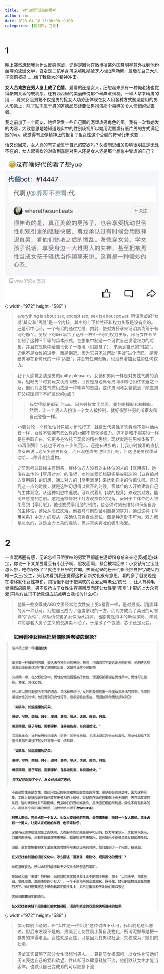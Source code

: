 ```yaml
---
title:  对“泥塑”现象的思考
author: zbr
date: 2023-04-18 13:30:00 +1100
categories: [她创作, 立论]
---
```


# 1

晚上突然想起我为什么反感泥塑，记得是因为在微博搜某外国男明星意外找到他粉丝写的泥塑文学，设定是二孩单身母亲哺乳期被歹人qj拍照勒索，最后在自己大儿子面前被搞……给了我极大的精神冲击。

**女人苦难放在男人身上成了色情**，爱看的还是女人，细想起来颇有一种俺老猪也觉得猪肉真香的既视感。还有西西里的美丽传说那个经典点烟梗，一堆人拿来给男的用……原来女冠男戴不仅是男的抢女人功劳还体现在女人用各种方式塑造虚幻的男人形象上，除了贴不属于男的道德品质还要让男扮演那个易碎的令人怜惜的受害者。

我之前加了一个网友，她经常发一些自己画的泥塑虐男角色的画。我有一次看她发的内容，大致意思是她知道现实中的性别歧视所以她用泥塑虐待纸片男的方式满足她的xp。我觉得有点像精神上的报复？但女性这个受虐的符号仍未改变……

话又说回来，女人真的有完全属于自己的杏欲吗？父权制思维的影响很明显是无处不在的，女人起杏欲的对象到底是对男人还是女人还是那个想象中受虐的自己？

![photo](/assets/img/20230418/j1.jpg){: width="972" height="589" }

> everything is about sex, except sex, sex is about power. 所谓泥塑的“女凝”其实和“男凝”是一个内核，其中的上下位特征和权力关系是没有变的。还是弔中心论，一个有弔的通过抽插、内射、使对方怀孕来证明其凌驾于有洞的那个。男权下的sex暗含了这样一种不平等的权力关系，部分女性甚至复制了这种不平等的具体形式，在想象中制造一个可供自己发泄权力的对象，并且在想象中给自己长了一根弔（幻肢硬了），来满足自己的“性欲”。这绝不是女性的进步，而是倒退。因为它只不过帮助“男凝”进化而已，是传统男凝在新时代的一种“适应”，并没有任何创新，也没有增加女性的任何权力。

> 我个人感觉女装是男的guilty pleasure，女装和男同一样是对男性气质的消解，蛆站男平时爱玩女装男同梗，但要是身边真有男同和跨他们往往避之不及，他们对女性气质仍然是一种嘲弄的态度。或许男同和女装戳到了顺直男在父权压抑下不好言说的g点？
>> 我觉得就是戳到了h点。因为男权文化里面，要的是控制和被控制。然后，让一个男人去扮演一个女人被控制，就好像那些男的听室友叫自己爸爸一样。

> xp要讨论一个标准估计只能寸步难行了…就像当代男性喜欢受虐不意味他失权一样，女性不管拥有怎么样的xp都不能获得权力。这不是和不服美役一样是在争取自由，它更多是依托于现状的精神思想。现状就是在男权体系下，xp再倒腾什么花也不过五十步笑百步。还是有进步的，比我小时候看的直接虐女来说…这至少是男转女，而且现在虐男也很流行啊，但这也是男权体系哈哈……除非直接虚构。

> 之前思考过跟楼主有同感，客体位的人没有对主体位的人的【享用感】，她没有主体的【享用对方】的渴望，她的恋爱幻想更多是被制造的【自身被对方享用感】的幻想，通过对方的【享用满足】来达到自身的价值认同。意识到这一点的时候，就是这种幻想得以撕开的时候，客体位的人开始建筑自己的主体观念，从这种幻想中逃脱。可以试着用【攻的视角】来观赏对方，能明显感觉到差别。这是通常情况下对方观赏你的视角。而居于主体位的人被架高到【享用层】，他也要受享用层的制约，他必须时刻去维持和保全自身的主体性，避免从高位跌落。他要时时刻刻证明自身的实力，通过这种【享用关系】中对方的服从，来确认自身身处高位。弱是种羞耻不可为。双方都是悲哀的，这是全力关系的建筑，而非真实灵魂的吸引和爱。

# 2

一直混寒圈有感，无论怎样丑陋爹味的男爱豆都能被泥塑粉夸成亲亲老婆/姐姐/妹宝，你说一下某某男爱豆有小肚子啊、脸发面啊，都会被骂回来：小女孩有宝宝肚怎么啦，吃你家饭了？就连平日里的拉郎，热爱泥塑的粉丝们都会把自担写成队内唯一女王/公主，头几次看到我还觉得这种新新文化很有意思，看的多了就发现是在潜移默化女性存在，包括但不限于把喜欢的女爱豆叫老公/欧巴……让人有种毛骨悚然的感觉，男不仅抢占了女性生存空间反而还让女性变“阳刚”才配的上大众喜爱(可能有些词不达意但应该能明白我指的什么吧)

> 就跟一些女尊或ABO文里经常给女性安上男x器官一样，是对男凝、阴j崇拜的另一种认可，幻想自己成为了强势掌权的一方，而对方成为了柔弱的可掌控的“女性”，然后诱使更多女性为此投资。也感觉是资本的新型骗局，毕竟以前那套大男子主义的说辞卖不动了，于是改了个包装，芯子还是没变。

![photo](/assets/img/20230418/j2.jpg){: width="972" height="589" }

> 赞同你前面说的，但“女性是一种处境”这种说法不认可，我以前也这么想过，但后来发现不是的。男凝会让女性裹小脚自我物化，所谓泥塑却是把一群男的捧得老高。女性就是女性，只是因为在男权社会，失权成为了她们的处境。

> 泥塑其实证明了部分女性很想当男人。。。算是厌女根源吧，以女性身份她们无法表达自己的爱和欲望，性转却可以肆意释放下流，他们默认女性才能当客体，也默认自己变成男的可以随意下流



